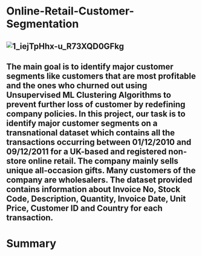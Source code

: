 # Online-Retail-Customer-Segmentation
![1_iejTpHhx-u_R73XQD0GFkg](https://user-images.githubusercontent.com/106880838/200382198-aa58d5d8-e892-4306-933f-2db07c450882.jpeg)
---
The main goal is to identify major customer segments like customers that are most profitable and the ones who churned out using Unsupervised ML Clustering Algorithms to prevent further loss of customer by redefining company policies. In this project, our task is to identify major customer segments on a transnational dataset which contains all the transactions occurring between 01/12/2010 and 09/12/2011 for a UK-based and registered non-store online retail. The company mainly sells unique all-occasion gifts. Many customers of the company are wholesalers. The dataset provided contains information about Invoice No, Stock Code, Description, Quantity, Invoice Date, Unit Price, Customer ID and Country for each transaction.
---
# **Summary**
